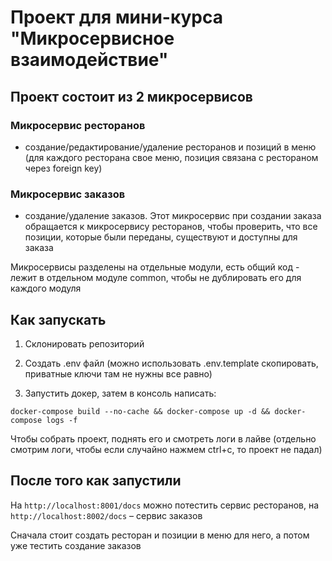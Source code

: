 # Проект для мини-курса "Микросервисное взаимодействие"

## Проект состоит из 2 микросервисов

### Микросервис ресторанов

- создание/редактирование/удаление ресторанов и позиций в меню (для каждого ресторана свое меню, позиция связана с рестораном через foreign key)

### Микросервис заказов

- создание/удаление заказов. Этот микросервис при создании заказа обращается к микросервису ресторанов, чтобы проверить, что все позиции, которые были переданы, существуют и доступны для заказа

Микросервисы разделены на отдельные модули, есть общий код - лежит в отдельном модуле common, чтобы не дублировать его для каждого модуля

## Как запускать


1. Склонировать репозиторий

2. Создать .env файл (можно использовать .env.template скопировать, приватные ключи там не нужны все равно)

3. Запустить докер, затем в консоль написать:

```
docker-compose build --no-cache && docker-compose up -d && docker-compose logs -f
```

Чтобы собрать проект, поднять его и смотреть логи в лайве (отдельно смотрим логи, чтобы если случайно нажмем ctrl+c, то проект не падал)

## После того как запустили

На ```http://localhost:8001/docs``` можно потестить сервис ресторанов, на ```http://localhost:8002/docs``` – сервис заказов

Сначала стоит создать ресторан и позиции в меню для него, а потом уже тестить создание заказов